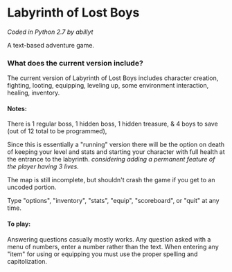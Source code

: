 # Labyrinth of Lost Boys 
*Coded in Python 2.7 by abillyt*

A text-based adventure game.

### What does the current version include?

The current version of Labyrinth of Lost Boys  includes character creation, fighting, looting, equipping, leveling up, some environment interaction, healing, inventory. 

#### Notes:

There is 1 regular boss, 1 hidden boss, 1 hidden treasure, & 4 boys to save (out of 12 total to be programmed), 

Since this is essentially a "running" version there will be the option on death of keeping your level and stats and starting your character with full health at the entrance to the labyrinth. *considering adding a permanent feature of the player having 3 lives.*

The map is still incomplete, but shouldn't crash the game if you get to an uncoded portion. 

Type "options", "inventory", "stats", "equip", "scoreboard", or "quit" at any time. 

#### To play: 
Answering questions casually mostly works. Any question asked with a menu of numbers, enter a number rather than the text. 
When entering any "item" for using or equipping you must use the proper spelling and capitolization.